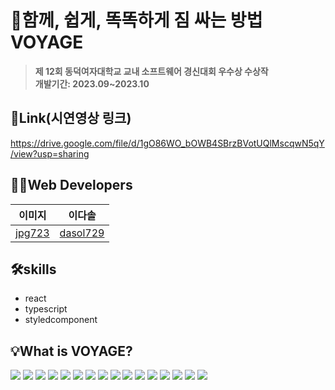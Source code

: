 # 📅함께, 쉽게, 똑똑하게 짐 싸는 방법 VOYAGE
> **제 12회 동덕여자대학교 교내 소프트웨어 경신대회 우수상 수상작**<br/> **개발기간: 2023.09~2023.10**
> 
## 🔗Link(시연영상 링크)
https://drive.google.com/file/d/1gO86WO_bOWB4SBrzBVotUQlMscqwN5qY/view?usp=sharing

## 👩‍💻Web Developers

|               이미지               |               이다솔               |
| :---------------------------------: | :-------------------------------------: |
| [jpg723](https://github.com/jpg723) | [dasol729](https://github.com/dasol729) |

## 🛠️skills
- react
- typescript
- styledcomponent
  
## 💡What is VOYAGE?
<img src=https://github.com/trippack-voyage/voyage-web/assets/86431761/693e0a46-5dad-4b5b-b559-7fd3df158be5/>
<img src=https://github.com/flag-app/flag-app-web/assets/86431761/a470e254-d6f3-4d79-bf9a-eadbec461d13/>
<img src=https://github.com/trippack-voyage/voyage-web/assets/86431761/5fb08b58-d795-4614-955d-d9ba37b5b06d/>
<img src=https://github.com/trippack-voyage/voyage-web/assets/86431761/3ca68bde-e364-4d87-a1b7-9ef80c57f9de/>
<img src=https://github.com/trippack-voyage/voyage-web/assets/86431761/e0c8e043-1dde-4d4a-a5b8-38bb316503d2/>
<img src=https://github.com/trippack-voyage/voyage-web/assets/86431761/997f8488-2bea-4638-870b-b04ad9fe42d5/>
<img src=https://github.com/trippack-voyage/voyage-web/assets/86431761/086eb3e0-fe2f-4a83-af5b-eb020de92cb5/>
<img src=https://github.com/trippack-voyage/voyage-web/assets/86431761/a62d3d03-4c53-44de-a33b-09d380626b98/>
<img src=https://github.com/trippack-voyage/voyage-web/assets/86431761/6d6c1a3e-9ebe-46b7-ab9a-7ea8ff4aff25/>
<img src=https://github.com/trippack-voyage/voyage-web/assets/86431761/e68d4fa2-efb4-47c9-8ae3-d0bc64e6ecd2/>
<img src=https://github.com/trippack-voyage/voyage-web/assets/86431761/4a30df5e-714b-4e88-9d77-2ff23193f546/>
<img src=https://github.com/trippack-voyage/voyage-web/assets/86431761/3fc6efef-6b07-4460-93b5-3b0f6049e8e7/>
<img src=https://github.com/trippack-voyage/voyage-web/assets/86431761/b5d8373a-6573-4fc1-a9aa-8129f5351474/>
<img src=https://github.com/trippack-voyage/voyage-web/assets/86431761/9bc0e15a-7770-4f0b-8d30-7d62edeab989/>
<img src=https://github.com/trippack-voyage/voyage-web/assets/86431761/8fe1832a-f6b0-4035-892c-cee9578c1830/>
<img src=https://github.com/trippack-voyage/voyage-web/assets/86431761/868c5774-5d7b-419e-8180-9a776148e911/>
